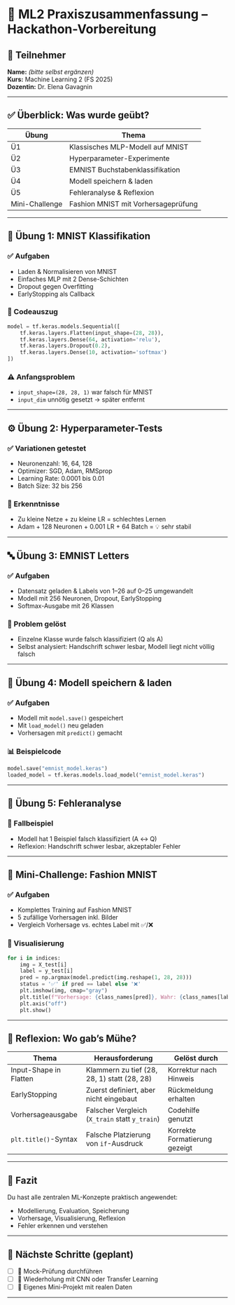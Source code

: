 # 🧠 ML2 Praxiszusammenfassung – Hackathon-Vorbereitung

## 👤 Teilnehmer
**Name:** _(bitte selbst ergänzen)_  
**Kurs:** Machine Learning 2 (FS 2025)  
**Dozentin:** Dr. Elena Gavagnin

---

## ✅ Überblick: Was wurde geübt?

| Übung | Thema |
|-------|-------|
| Ü1 | Klassisches MLP-Modell auf MNIST |
| Ü2 | Hyperparameter-Experimente |
| Ü3 | EMNIST Buchstabenklassifikation |
| Ü4 | Modell speichern & laden |
| Ü5 | Fehleranalyse & Reflexion |
| Mini-Challenge | Fashion MNIST mit Vorhersageprüfung |

---

## 🧪 Übung 1: MNIST Klassifikation

### ✅ Aufgaben
- Laden & Normalisieren von MNIST
- Einfaches MLP mit 2 Dense-Schichten
- Dropout gegen Overfitting
- EarlyStopping als Callback

### 🧩 Codeauszug
```python
model = tf.keras.models.Sequential([
    tf.keras.layers.Flatten(input_shape=(28, 28)),
    tf.keras.layers.Dense(64, activation='relu'),
    tf.keras.layers.Dropout(0.2),
    tf.keras.layers.Dense(10, activation='softmax')
])
```

### ⚠️ Anfangsproblem
- `input_shape=(28, 28, 1)` war falsch für MNIST
- `input_dim` unnötig gesetzt → später entfernt

---

## ⚙️ Übung 2: Hyperparameter-Tests

### ✅ Variationen getestet
- Neuronenzahl: 16, 64, 128
- Optimizer: SGD, Adam, RMSprop
- Learning Rate: 0.0001 bis 0.01
- Batch Size: 32 bis 256

### 🧠 Erkenntnisse
- Zu kleine Netze + zu kleine LR = schlechtes Lernen
- Adam + 128 Neuronen + 0.001 LR + 64 Batch = 💡 sehr stabil

---

## 🔤 Übung 3: EMNIST Letters

### ✅ Aufgaben
- Datensatz geladen & Labels von 1–26 auf 0–25 umgewandelt
- Modell mit 256 Neuronen, Dropout, EarlyStopping
- Softmax-Ausgabe mit 26 Klassen

### 🧠 Problem gelöst
- Einzelne Klasse wurde falsch klassifiziert (Q als A)
- Selbst analysiert: Handschrift schwer lesbar, Modell liegt nicht völlig falsch

---

## 💾 Übung 4: Modell speichern & laden

### ✅ Aufgaben
- Modell mit `model.save()` gespeichert
- Mit `load_model()` neu geladen
- Vorhersagen mit `predict()` gemacht

### 📊 Beispielcode
```python
model.save("emnist_model.keras")
loaded_model = tf.keras.models.load_model("emnist_model.keras")
```

---

## 🔎 Übung 5: Fehleranalyse

### 📌 Fallbeispiel
- Modell hat 1 Beispiel falsch klassifiziert (A ↔ Q)
- Reflexion: Handschrift schwer lesbar, akzeptabler Fehler

---

## 👟 Mini-Challenge: Fashion MNIST

### ✅ Aufgaben
- Komplettes Training auf Fashion MNIST
- 5 zufällige Vorhersagen inkl. Bilder
- Vergleich Vorhersage vs. echtes Label mit ✅/❌

### 📸 Visualisierung
```python
for i in indices:
    img = X_test[i]
    label = y_test[i]
    pred = np.argmax(model.predict(img.reshape(1, 28, 28)))
    status = '✅' if pred == label else '❌'
    plt.imshow(img, cmap="gray")
    plt.title(f"Vorhersage: {class_names[pred]}, Wahr: {class_names[label]} {status}")
    plt.axis("off")
    plt.show()
```

---

## 🧠 Reflexion: Wo gab’s Mühe?

| Thema | Herausforderung | Gelöst durch |
|-------|------------------|--------------|
| Input-Shape in Flatten | Klammern zu tief (28, 28, 1) statt (28, 28) | Korrektur nach Hinweis |
| EarlyStopping | Zuerst definiert, aber nicht eingebaut | Rückmeldung erhalten |
| Vorhersageausgabe | Falscher Vergleich (`X_train` statt `y_train`) | Codehilfe genutzt |
| `plt.title()`-Syntax | Falsche Platzierung von `if`-Ausdruck | Korrekte Formatierung gezeigt |

---

## 🏁 Fazit

Du hast alle zentralen ML-Konzepte praktisch angewendet:
- Modellierung, Evaluation, Speicherung
- Vorhersage, Visualisierung, Reflexion
- Fehler erkennen und verstehen

---

## 🧭 Nächste Schritte (geplant)
- [ ] 📄 Mock-Prüfung durchführen
- [ ] 🔁 Wiederholung mit CNN oder Transfer Learning
- [ ] 🚀 Eigenes Mini-Projekt mit realen Daten

---
